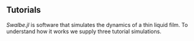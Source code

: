 ## Tutorials

*Swalbe.jl* is software that simulates the dynamics of a thin liquid film.
To understand how it works we supply three tutorial simulations.